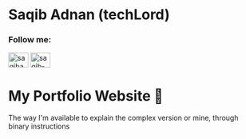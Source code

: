 # Saqib Adnan (techLord)
 
<h3 align="left">Follow me:</h3>
<p align="left">
<a href="https://twitter.com/saqibadnan0011" target="blank"><img align="center" src="https://raw.githubusercontent.com/rahuldkjain/github-profile-readme-generator/master/src/images/icons/Social/twitter.svg" alt="saqibadnan0011" height="30" width="40" /></a>
<a href="https://linkedin.com/in/saqib-adnan" target="blank"><img align="center" src="https://raw.githubusercontent.com/rahuldkjain/github-profile-readme-generator/master/src/images/icons/Social/linked-in-alt.svg" alt="saqib-adnan" height="30" width="40" /></a>
</p>

<h1 align="left">My Portfolio Website 👾</h1>
<p align="left">The way I'm available to explain the complex version or mine, through binary instructions</p>
